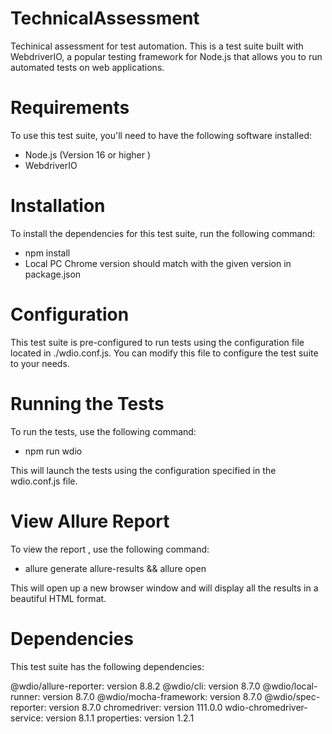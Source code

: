 # TechnicalAssessment
 Techinical assessment for test automation. This is a test suite built with WebdriverIO, a popular testing framework for Node.js that allows you to run automated tests on web applications.

# Requirements
To use this test suite, you'll need to have the following software installed:
- Node.js (Version 16 or higher )
- WebdriverIO

# Installation
To install the dependencies for this test suite, run the following command:
- npm install
- Local PC Chrome version should match with the given version in package.json
# Configuration
This test suite is pre-configured to run tests using the configuration file located in ./wdio.conf.js. You can modify this file to configure the test suite to your needs.

# Running the Tests
To run the tests, use the following command:
- npm run wdio

This will launch the tests using the configuration specified in the wdio.conf.js file.

# View Allure Report
To view the report , use the following command:
- allure generate allure-results && allure open

This will open up a new browser window and will display all the results in a beautiful HTML format.

# Dependencies
This test suite has the following dependencies:

@wdio/allure-reporter: version 8.8.2
@wdio/cli: version 8.7.0
@wdio/local-runner: version 8.7.0
@wdio/mocha-framework: version 8.7.0
@wdio/spec-reporter: version 8.7.0
chromedriver: version 111.0.0
wdio-chromedriver-service: version 8.1.1
properties: version 1.2.1
